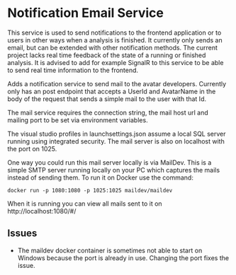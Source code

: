 ﻿# Notification Email Service

This service is used to send notifications to the frontend application or to users in other ways when a analysis is
finished. It currently only sends an email, but can be extended with other notification methods. The current project
lacks real time feedback of the state of a running or finished analysis. It is advised to add for example SignalR to
this service to be able to send real time information to the frontend.

Adds a notification service to send mail to the avatar developers. Currently only has an post endpoint that accepts a
UserId and AvatarName in the body of the request that sends a simple mail to the user with that Id.

The mail service requires the connection string, the mail host url and mailing port to be set via environment variables.

The visual studio profiles in launchsettings.json assume a local SQL server running using integrated security. The mail
server is also on localhost with the port on 1025.

One way you could run this mail server locally is via MailDev. This is a simple SMTP server running locally on your PC
which captures the mails instead of sending them.
To run it on Docker use the command:

`docker run -p 1080:1080 -p 1025:1025 maildev/maildev`

When it is running you can view all mails sent to it on http://localhost:1080/#/

## Issues

- The maildev docker container is sometimes not able to start on Windows because the port is already in use. Changing
  the port fixes the issue.
